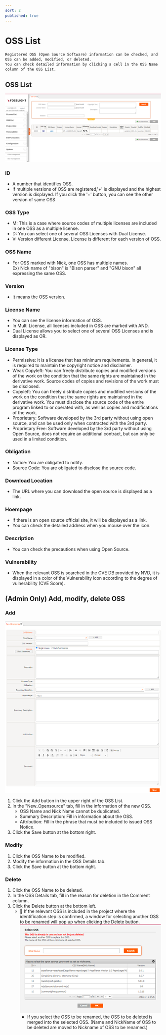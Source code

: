 ```yaml
---
sort: 2
published: true
---
```

# OSS List
```note
Registered OSS (Open Source Software) information can be checked, and OSS can be added, modified, or deleted. 
You can check detailed information by clicking a cell in the OSS Name column of the OSS List.
```
## OSS List
![OssList](../images/oss_list.png)

### ID
- A number that identifies OSS.
- If multiple versions of OSS are registered,'+' is displayed and the highest version is displayed. If you click the '+' button, you can see the other version of same OSS 

### OSS Type
- M: This is a case where source codes of multiple licenses are included in one OSS as a multiple license.
- D: You can select one of several OSS Licenses with Dual License.
- V: Version different License. License is different for each version of OSS.

### OSS Name
- For OSS marked with Nick, one OSS has multiple names.  
    Ex) Nick name of "bison" is "Bison parser" and "GNU bison" all expressing the same OSS.
      
### Version
- It means the OSS version.

### License Name
- You can see the license information of OSS.
- In Multi License, all licenses included in OSS are marked with AND.
- Dual License allows you to select one of several OSS Licenses and is displayed as OR.

### License Type
- Permissive: It is a license that has minimum requirements. In general, it is required to maintain the copyright notice and disclaimer.
- Weak Copyleft: You can freely distribute copies and modified versions of the work on the condition that the same rights are maintained in the derivative work. Source codes of copies and revisions of the work must be disclosed.
- Copyleft: You can freely distribute copies and modified versions of the work on the condition that the same rights are maintained in the derivative work. You must disclose the source code of the entire program linked to or operated with, as well as copies and modifications of the work.
- Proprietary: Software developed by the 3rd party without using open source, and can be used only when contracted with the 3rd party.
- Proprietary Free: Software developed by the 3rd party without using Open Source, does not require an additional contract, but can only be used in a limited condition.

### Obligation
- Notice: You are obligated to notify.
- Source Code: You are obligated to disclose the source code.

### Download Location
- The URL where you can download the open source is displayed as a link.

### Hoempage
- If there is an open source official site, it will be displayed as a link.
- You can check the detailed address when you mouse over the icon.

### Description
- You can check the precautions when using Open Source.

### Vulnerability
- When the relevant OSS is searched in the CVE DB provided by NVD, it is displayed in a color of the Vulnerability icon according to the degree of vulnerability (CVE Score).

## (Admin Only) Add, modify, delete OSS 
### Add
![NEW_OSS](../images/2_oss_new.png)
1. Click the Add button in the upper right of the OSS List.
2. In the "New_Opensource" tab, fill in the information of the new OSS.
    - OSS Name and Nick Name cannot be duplicated.
    - Summary Description: Fill in information about the OSS.
    - Attribution: Fill in the phrase that must be included to issued OSS Notice.
3. Click the Save button at the bottom right.

### Modify
1. Click the OSS Name to be modified.
2. Modify the information in the OSS Details tab.
3. Click the Save button at the bottom right.

### Delete
1. Click the OSS Name to be deleted.
2. In the OSS Details tab, fill in the reason for deletion in the Comment column.
3. Click the Delete button at the bottom left.
    - 📢 If the relevant OSS is included in the project where the identification step is confirmed, a window for selecting another OSS to be renamed will pop up when clicking the Delete button.
    ![NEW_OSS](../images/2_oss_rename.png)
        - If you select the OSS to be renamed, the OSS to be deleted is merged into the selected OSS. (Name and NickName of OSS to be deleted are moved to Nickname of OSS to be renamed.) 
